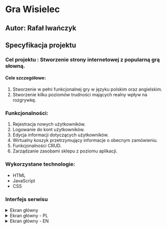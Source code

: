 # Gra Wisielec

## Autor: Rafał Iwańczyk
## Specyfikacja projektu
### Cel projektu : Stworzenie strony internetowej z popularną grą słowną.
#### Cele szczegółowe:
   1. Stworzenie w pełni funkcjonalnej gry w języku polskim oraz angielskim.
   2. Stworzenie kilku poziomów trudności mających realny wpływ na rozgrywkę.

### Funkcjonalności:
   1. Rejestracja nowych użytkowników.
   2. Logowanie do kont użytkowników.
   3. Edycja informacji dotyczących użytkowników.
   4. Wirtualny koszyk przetrzymujący informacje o obecnym zamówieniu.
   5. Funkcjonalności CRUD.
   6. Zarządzanie zasobami sklepu z poziomu aplikacji.

### Wykorzystane technologie:
* HTML
* JavaScript
* CSS

### Interfejs serwisu

   <details>
       <summary>Ekran główny</summary>
	
![alt text](https://github.com/Iwanczyk/hangman/blob/main/img/index.PNG "Ekran główny")

           Screen przedstawiający ekran główny aplikacji
	   
   <p>Po otworzeniu strony pojawia się ekran główny, gdzie w pierwszej kolejności należy wybrać język gry. Obecnie dostępne są dwa języki: polski oraz angielski. Aktualnie hasłami dostępnymi w grze są przysłowia polskie oraz angielskie, w przyszłości planowane jest dodanie kategorii oraz haseł wczytywanych z bazy danych.</p>
   
   </details>
   
   <details>
       <summary>Ekran główny - PL</summary>

![alt text](https://github.com/Iwanczyk/hangman/blob/main/img/indexPL.PNG "Ekran główny")

            Screen przedstawiający ekran główny aplikacji
	   
   <p>Wybór pozwala dostosować język interfejsu, alfabet oraz pulę haseł w grze.
  </p>
  
![alt text](https://github.com/Iwanczyk/hangman/blob/main/img/menuPL1.PNG "Ekran główny")

           Screen przedstawiający ekran wyboru poziomu trudności w języku polskim
  
  <p>Aktualnie gra posiada trzy poziomy trudności: <br>
  <ul>
    <li>
    Łatwy: <br>
    - Gracz ma 12 szans na pomyłkę przed przegraną <br>
    - Hasła w puli są krótkie oraz popularne<br>
    - Brak ograniczeń czasowych w rozgrywce<br>
    </li>
  
    <li>
    Normalny: <br>
    - Gracz ma 9 szans na pomyłkę przed przegraną <br>
    - Hasła w puli są dłuższe<br>
    - Brak ograniczeń czasowych w rozgrywce<br>
    </li>
    
    <li>
    Trudny: <br>
    - Gracz ma 6 szans na pomyłkę przed przegraną <br>
    - Hasła w puli są dłuższe oraz mało popularne<br>
    - Ograniczenie czasowe 3 minut<br>
    </li>
    
  </ul>
  </p>
  
![alt text](https://github.com/Iwanczyk/hangman/blob/main/img/menuPL2.PNG "Ekran wyboru poziomu trudności")
  
  <p>
  Każdemu poziomowi trudności towarzyszy animacja szybkości tworzenia rysunku szubienicy w zależności od danej trudności.

  </p>
  
 ![alt text](https://github.com/Iwanczyk/hangman/blob/main/img/menuPL3.PNG "Ekran wyboru poziomu trudności - Normalny")

          Omówienie przykładowej rozgrywki na poziomie trudności normalnym
          
 ![alt text](https://github.com/Iwanczyk/hangman/blob/main/img/normalPL.PNG "Rozgrywka, poziom trudności - Normalny")         
  
  <p>Po rozpoczęciu rozgrywki oczom gracza ukazuje się plansza, gdzie w górnej części widnieje ukryte hasło (znana jest jedynie jego długość, ułożenie słów oraz ich długość), z prawej strony widnieje plansza ze wszystkimi literami alfabetu, wraz ze znakami charakterystycznymi dla języka polskiego. Obok planszy liter znajduje się pole, gdzie wraz z pomyłkami, tworzona jest szubienica. </p> 
  
  ![alt text](https://github.com/Iwanczyk/hangman/blob/main/img/normalPL2.PNG "Rozgrywka, poziom trudności - Normalny")
  
  <p>Każda kliknięta litera, która znajduje się przynajmniej raz w wylosowanym haśle zostaje zaznaczona na zielono, a możliwość ponownego jej kilknięcia wyłączona. Ponadto w wylosowanym haśle odkrywana jest dana litera na poprawnej pozycji. <br>
     Każda wciśnięta litera, która nie znajduje się w haśle, zaznaczana jest na czerwono, możliwość ponownego jej kliknięta wyłączona, a szanse gracza zmniejszone - dorysowana kolejna część szubienicy.
</p> 
  
  ![alt text](https://github.com/Iwanczyk/hangman/blob/main/img/normalPL3.PNG "Rozgrywka, poziom trudności - Normalny")
  
  ![alt text](https://github.com/Iwanczyk/hangman/blob/main/img/normalPL4.PNG "Rozgrywka, poziom trudności - Normalny")
  
  <p>Po odgadnięciu hasła ukazuje się komunikat gratulujący wygranej (wraz z efektem dźwiękowym), hasło, które było wylosowane do odgadnięcia oraz hiperlink, umożliwiający ponowną grę na wybranym poziomie trudności.
</p> 

![alt text](https://github.com/Iwanczyk/hangman/blob/main/img/normalPL5.PNG "Rozgrywka, poziom trudności - Normalny")

          Omówienie innej przykładowej rozgrywki na poziomie trudności normalnym
                 
  
![alt text](https://github.com/Iwanczyk/hangman/blob/main/img/normalPL6.PNG "Rozgrywka, poziom trudności - Normalny")  

 <p>Po wykorzystaniu wszystkich szans następuje przegrana, oczom gracza ukazuje się odpowiedni komunikat (wraz z efektem dźwiękowym) przegranej, hasło, które było wylosowane do odgadnięcia oraz hiperlink, umożliwiający ponowną grę na wybranym poziomie trudności.
</p>  

![alt text](https://github.com/Iwanczyk/hangman/blob/main/img/hardPL.PNG "Rozgrywka, poziom trudności - Trudny")

          Omówienie przykładowej rozgrywki na poziomie wysokim poziomie trudności

 <p>Gra na wysokim poziomie trudności przebiega analogicznie jak na innych poziomach, utrudnieniami są: mniejsza ilość szans, trudne i mało popularne hasła oraz 3 minutowe ograniczenie czasowe.
</p>

![alt text](https://github.com/Iwanczyk/hangman/blob/main/img/hardPL2.PNG "Rozgrywka, poziom trudności - Trudny")
![alt text](https://github.com/Iwanczyk/hangman/blob/main/img/hardPL3.PNG "Rozgrywka, poziom trudności - Trudny")
![alt text](https://github.com/Iwanczyk/hangman/blob/main/img/hardPL4.PNG "Rozgrywka, poziom trudności - Trudny")


          Po upływie trzech minut następuje przegrana
   </details>
   
   <details>
       <summary>Ekran główny - EN</summary>

![alt text](https://github.com/Iwanczyk/hangman/blob/main/img/indexEN.PNG "Ekran główny")

            Screen przedstawiający ekran główny aplikacji
	   
   <p>Wybór pozwala dostosować język interfejsu, alfabet oraz pulę haseł w grze.
  </p>
  
![alt text](https://github.com/Iwanczyk/hangman/blob/main/img/menuEN1.PNG "Ekran główny")

           Screen przedstawiający ekran wyboru poziomu trudności w języku polskim
  
  <p>Aktualnie gra posiada trzy poziomy trudności: <br>
  <ul>
    <li>
    Łatwy: <br>
    - Gracz ma 12 szans na pomyłkę przed przegraną <br>
    - Hasła w puli są krótkie oraz popularne<br>
    - Brak ograniczeń czasowych w rozgrywce<br>
    </li>
  
    <li>
    Normalny: <br>
    - Gracz ma 9 szans na pomyłkę przed przegraną <br>
    - Hasła w puli są dłuższe<br>
    - Brak ograniczeń czasowych w rozgrywce<br>
    </li>
    
    <li>
    Trudny: <br>
    - Gracz ma 6 szans na pomyłkę przed przegraną <br>
    - Hasła w puli są dłuższe oraz mało popularne<br>
    - Ograniczenie czasowe 3 minut<br>
    </li>
    
  </ul>
  </p>
  
![alt text](https://github.com/Iwanczyk/hangman/blob/main/img/menuEN2.PNG "Ekran wyboru poziomu trudności")
  
  <p>
  Każdemu poziomowi trudności towarzyszy animacja szybkości tworzenia rysunku szubienicy w zależności od danej trudności.

  </p>

          Omówienie przykładowej rozgrywki na poziomie trudności normalnym
  
  <p>Po rozpoczęciu rozgrywki oczom gracza ukazuje się plansza, gdzie w górnej części widnieje ukryte hasło (znana jest jedynie jego długość, ułożenie słów oraz ich długość), z prawej strony widnieje plansza ze wszystkimi literami alfabetu, wraz ze znakami charakterystycznymi dla języka polskiego. Obok planszy liter znajduje się pole, gdzie wraz z pomyłkami, tworzona jest szubienica. </p> 
  
  <p>Każda kliknięta litera, która znajduje się przynajmniej raz w wylosowanym haśle zostaje zaznaczona na zielono, a możliwość ponownego jej kilknięcia wyłączona. Ponadto w wylosowanym haśle odkrywana jest dana litera na poprawnej pozycji. <br>
     Każda wciśnięta litera, która nie znajduje się w haśle, zaznaczana jest na czerwono, możliwość ponownego jej kliknięta wyłączona, a szanse gracza zmniejszone - dorysowana kolejna część szubienicy.
</p> 
  
![alt text](https://github.com/Iwanczyk/hangman/blob/main/img/hardEN.PNG "Rozgrywka, poziom trudności - Trudny")

          Omówienie przykładowej rozgrywki na poziomie wysokim poziomie trudności

 <p>Gra na wysokim poziomie trudności przebiega analogicznie jak na innych poziomach, utrudnieniami są: mniejsza ilość szans, trudne i mało popularne hasła oraz 3 minutowe ograniczenie czasowe.
</p>

![alt text](https://github.com/Iwanczyk/hangman/blob/main/img/hardEN2.PNG "Rozgrywka, poziom trudności - Trudny")
          Po upływie trzech minut następuje przegrana
   </details>
